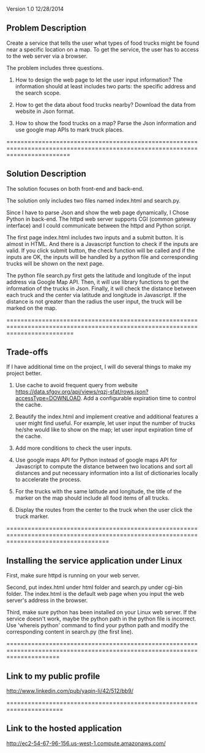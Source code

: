 Version 1.0 12/28/2014

Problem Description
--------------------
Create a service that tells the user what types of food trucks might be found near a specific location on a map.
To get the service, the user has to access to the web server via a browser.

The problem includes three questions.
1.  How to design the web page to let the user input information?
    The information should at least includes two parts: the specific address and the search scope.

2.  How to get the data about food trucks nearby?
    Download the data from website in Json format.

3.  How to show the food trucks on a map?
    Parse the Json information and use google map APIs to mark truck places.

==============================================================================================================================



Solution Description
-----------------------
The solution focuses on both front-end and back-end.

The solution only includes two files named index.html and search.py.

Since I have to parse Json and show the web page dynamically, I Chose Python in back-end.
The httpd web server supports CGI (common gateway interface) and I could communicate between the httpd and Python script.

The first page index.html includes two inputs and a submit button.
It is almost in HTML.
And there is a Javascript function to check if the inputs are valid.
If you click submit button, the check function will be called and if the inputs are OK,
the inputs will be handled by a python file and corresponding trucks will be shown on the next page.

The python file search.py first gets the latitude and longitude of the input address via Google Map API.
Then, it will use library functions to get the information of the trucks in Json.
Finally, it will check the distance between each truck and the center via latitude and longitude in Javascript.
If the distance is not greater than the radius the user input, the truck will be marked on the map.

===============================================================================================================================


 
Trade-offs
-------------
If I have additional time on the project, I will do several things to make my project better.

1. Use cache to avoid frequent query from website https://data.sfgov.org/api/views/rqzj-sfat/rows.json?accessType=DOWNLOAD.
   Add a configurable expiration time to control the cache.
   
2. Beautify the index.html and implement creative and additional features a user might find useful.
   For example, let user input the number of trucks he/she would like to show on the map;
                let user input expiration time of the cache.

3. Add more conditions to check the user inputs.
  
4. Use google maps API for Python instead of google maps API for Javascript to compute the distance between two locations and sort
   all distances and put necessary information into a list of dictionaries locally to accelerate the process.

5. For the trucks with the same latitude and longitude, the title of the marker on the map should include all food items of all trucks.

6. Display the routes from the center to the truck when the user click the truck marker.

=========================================================================================================================================



Installing the service application under Linux
--------------------------------------------------
First, make sure httpd is running on your web server.

Second, put index.html under html folder and search.py under cgi-bin folder.
The index.html is the default web page when you input the web server's address in the browser.

Third, make sure python has been installed on your Linux web server.
If the service doesn't work, maybe the python path in the python file is incorrect.
Use 'whereis python' command to find your python path and modify the corresponding content in search.py (the first line).
 
===========================================================================================================================



Link to my public profile
-----------------------------
http://www.linkedin.com/pub/yaqin-li/42/512/bb9/

======================================================================



Link to the hosted application
------------------------------------
http://ec2-54-67-96-156.us-west-1.compute.amazonaws.com/



